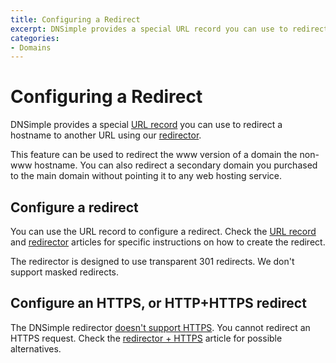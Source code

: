 ```yaml
---
title: Configuring a Redirect
excerpt: DNSimple provides a special URL record you can use to redirect a hostname to another URL using our redirector service.
categories:
- Domains
---
```


# Configuring a Redirect

DNSimple provides a special [URL record](/articles/url-record) you can use to redirect a hostname to another URL using our [redirector](/articles/redirector).

This feature can be used to redirect the www version of a domain the non-www hostname. You can also redirect a secondary domain you purchased to the main domain without pointing it to any web hosting service.


## Configure a redirect

You can use the URL record to configure a redirect. Check the [URL record](/articles/url-record) and [redirector](/articles/redirector) articles for specific instructions on how to create the redirect.

The redirector is designed to use transparent 301 redirects. We don't support masked redirects.


## Configure an HTTPS, or HTTP+HTTPS redirect

The DNSimple redirector [doesn't support HTTPS](/articles/redirector-https). You cannot redirect an HTTPS request. Check the [redirector + HTTPS](/articles/redirector-https) article for possible alternatives.
